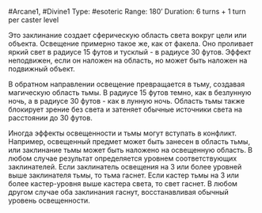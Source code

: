 #Arcane1, #Divine1
Type: #esoteric
Range: 180’
Duration: 6 turns + 1 turn per caster level

Это заклинание создает сферическую область света вокруг цели или объекта. Освещение примерно такое же, как от факела. Оно проливает яркий свет в радиусе 15 футов и тусклый - в радиусе 30 футов. Эффект неподвижен, если он наложен на область, но может быть наложен на подвижный объект.

В обратном направлении освещение превращается в тьму, создавая магическую область тьмы. В радиусе 15 футов темно, как в безлунную ночь, а в радиусе 30 футов - как в лунную ночь. Область тьмы также блокирует зрение без света и затеняет обычные источники света на расстоянии до 30 футов.

Иногда эффекты освещенности и тьмы могут вступать в конфликт. Например, освещенный предмет может быть занесен в область тьмы, или заклинание тьмы может быть наложено на освещенную область. В любом случае результат определяется уровнем соответствующих заклинателей. Если заклинатель освещения на 3 или более уровней выше заклинателя тьмы, то тьма гаснет. Если кастер тьмы на 3 или более кастер-уровня выше кастера света, то свет гаснет. В любом другом случае оба заклинания гаснут, восстанавливая обычный уровень освещенности.
